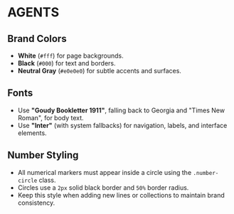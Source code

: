 # AGENTS

## Brand Colors
- **White** (`#fff`) for page backgrounds.
- **Black** (`#000`) for text and borders.
- **Neutral Gray** (`#e0e0e0`) for subtle accents and surfaces.

## Fonts
- Use **"Goudy Bookletter 1911"**, falling back to Georgia and "Times New Roman", for body text.
- Use **"Inter"** (with system fallbacks) for navigation, labels, and interface elements.

## Number Styling
- All numerical markers must appear inside a circle using the `.number-circle` class.
- Circles use a `2px` solid black border and `50%` border radius.
- Keep this style when adding new lines or collections to maintain brand consistency.
